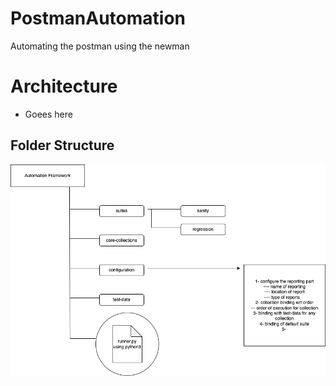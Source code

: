 # PostmanAutomation
Automating the postman using the newman

# Architecture
- Goees here

## Folder Structure
![Automation folder structure](./PostmanAutomationSolution.drawio.png?raw=true "Automation Frameework Structure")
